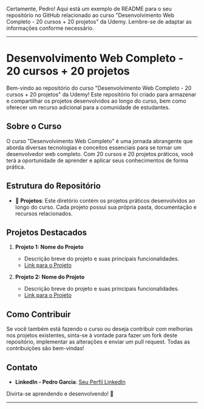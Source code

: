 Certamente, Pedro! Aqui está um exemplo de README para o seu repositório no GitHub relacionado ao curso "Desenvolvimento Web Completo - 20 cursos + 20 projetos" da Udemy. Lembre-se de adaptar as informações conforme necessário.

---

# Desenvolvimento Web Completo - 20 cursos + 20 projetos

Bem-vindo ao repositório do curso "Desenvolvimento Web Completo - 20 cursos + 20 projetos" da Udemy! Este repositório foi criado para armazenar e compartilhar os projetos desenvolvidos ao longo do curso, bem como oferecer um recurso adicional para a comunidade de estudantes.

## Sobre o Curso

O curso "Desenvolvimento Web Completo" é uma jornada abrangente que aborda diversas tecnologias e conceitos essenciais para se tornar um desenvolvedor web completo. Com 20 cursos e 20 projetos práticos, você terá a oportunidade de aprender e aplicar seus conhecimentos de forma prática.

## Estrutura do Repositório

- 📁 **Projetos**: Este diretório contém os projetos práticos desenvolvidos ao longo do curso. Cada projeto possui sua própria pasta, documentação e recursos relacionados.

## Projetos Destacados

1. **Projeto 1: Nome do Projeto**
   - Descrição breve do projeto e suas principais funcionalidades.
   - [Link para o Projeto](link_para_o_projeto)

2. **Projeto 2: Nome do Projeto**
   - Descrição breve do projeto e suas principais funcionalidades.
   - [Link para o Projeto](link_para_o_projeto)

## Como Contribuir

Se você também está fazendo o curso ou deseja contribuir com melhorias nos projetos existentes, sinta-se à vontade para fazer um fork deste repositório, implementar as alterações e enviar um pull request. Todas as contribuições são bem-vindas!

## Contato
- **LinkedIn - Pedro Garcia**: [Seu Perfil LinkedIn](https://www.linkedin.com/in/pedro-gomes-garcia-aab3a9220/)

Divirta-se aprendendo e desenvolvendo! 🚀

---
